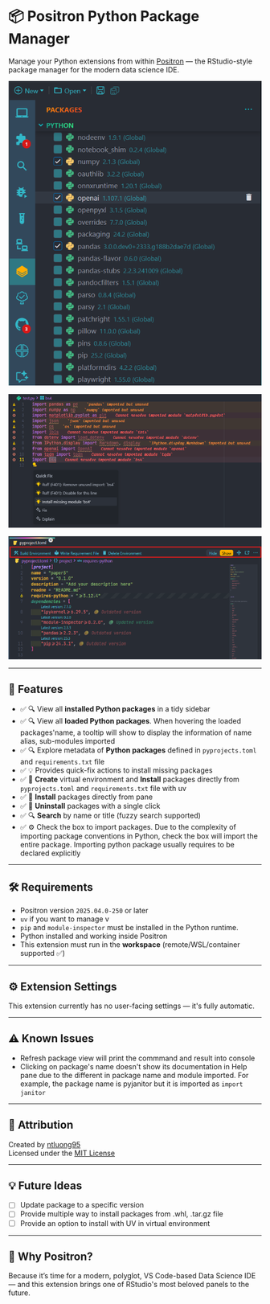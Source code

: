 # 📦 Positron Python Package Manager

Manage your Python extensions from within [Positron](https://positron.posit.co/) — the RStudio-style package manager for the modern data science IDE.

![](https://raw.githubusercontent.com/ntluong95/positron-python-package-manager/refs/heads/main/resources/screenshot.png)

![](https://raw.githubusercontent.com/ntluong95/positron-python-package-manager/refs/heads/main/resources/inline-installing.png)

![](https://raw.githubusercontent.com/ntluong95/positron-python-package-manager/refs/heads/main/resources/pyproject.png)

---

## 🚀 Features

- ✅ 🔍 View all **installed Python packages** in a tidy sidebar
- ✅ 🔍 View all **loaded Python packages**. When hovering the loaded packages'name, a tooltip will show to display the information of name alias, sub-modules imported
- ✅ 🔍 Explore metadata of **Python packages** defined in `pyprojects.toml` and `requirements.txt` file
- ✅ 💡 Provides quick-fix actions to install missing packages
- ✅ 🚀 **Create** virtual environment and **Install** packages directly from `pyprojects.toml` and `requirements.txt` file with uv
- ✅ 🚀 **Install** packages directly from pane
- ✅ 🚀 **Uninstall** packages with a single click
- ✅ 🔍 **Search** by name or title (fuzzy search supported)
- ✅ ⚙️ Check the box to import packages. Due to the complexity of importing package conventions in Python, check the box will import the entire package. Importing python package usually requires to be declared explicitly

---

## 🛠 Requirements

- Positron version `2025.04.0-250` or later
- `uv` if you want to manage v
- `pip` and `module-inspector` must be installed in the Python runtime.
- Python installed and working inside Positron
- This extension must run in the **workspace** (remote/WSL/container supported ✅)

---

## ⚙️ Extension Settings

This extension currently has no user-facing settings — it's fully automatic.

---


## ⚠️ Known Issues

- Refresh package view will print the commmand and result into console
- Clicking on package's name doesn't show its documentation in Help pane due to the different in package name and module imported. For example, the package name is pyjanitor but it is imported as `import janitor`

---

## 🙏 Attribution

Created by [ntluong95](https://github.com/ntluong95)  
Licensed under the [MIT License](./LICENSE)

---

## 💡 Future Ideas

- [ ] Update package to a specific version
- [ ] Provide multiple way to install packages from .whl, .tar.gz file
- [ ] Provide an option to install with UV in virtual environment
---

## 🧠 Why Positron?

Because it’s time for a modern, polyglot, VS Code-based Data Science IDE — and this extension brings one of RStudio's most beloved panels to the future.
